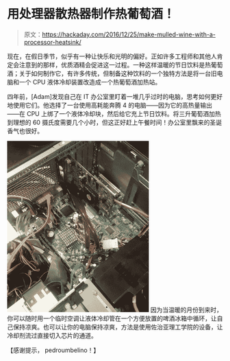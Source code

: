 # 用处理器散热器制作热葡萄酒！

> 原文：<https://hackaday.com/2016/12/25/make-mulled-wine-with-a-processor-heatsink/>

现在，在假日季节，似乎有一种让快乐和光明的偏好。正如许多工程师和其他人肯定会注意到的那样，优质酒精会促进这一过程。一种这样温暖的节日饮料是热葡萄酒；关于如何制作它，有许多传统，但制备这种饮料的一个独特方法是将一台旧电脑和一个 CPU 液体冷却装置改造成一个热葡萄酒加热站。

四年前，[Adam]发现自己在 IT 办公室里盯着一堆几乎过时的电脑，思考如何更好地使用它们。他选择了一台使用高耗能奔腾 4 的电脑——因为它的高热量输出——在 CPU 上绑了一个液体冷却块，然后给它充上节日饮料。将三升葡萄酒加热到理想的 60 摄氏度需要几个小时，但这正好赶上午餐时间！办公室里飘来的圣诞香气也很好。

[![Mulled Wine CPU Hookup](img/f7b3b9f1517dc2a60f757153b86c2d10.png)](https://hackaday.com/wp-content/uploads/2016/12/cpu-hookup.jpg) 因为当温暖的月份到来时，你可以随时用一个临时空调让液体冷却管在一个方便放置的啤酒冰箱中循环，让自己保持凉爽。也可以让你的电脑保持凉爽，方法是使用佐治亚理工学院的设备，让冷却剂流过直接切入芯片的通道。

【感谢提示， pedroumbelino！】